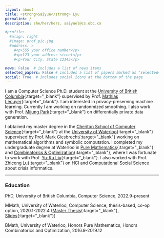 ```yaml
---
layout: about
title: <strong>Saiyue</strong> Lyu  
permalink: /
description: she/her/hers, saiyuel@cs.ubc.ca

#profile:
  #align: right
  #image: prof_pic.jpg
  #address: >
    #<p>555 your office number</p>
    #<p>123 your address street</p>
    #<p>Your City, State 12345</p>

news: False  # includes a list of news items
selected_papers: False # includes a list of papers marked as "selected={true}"
social: True  # includes social icons at the bottom of the page
---
```


I am a Computer Science Ph.D. student at the [University of British Columbia](https://www.cs.ubc.ca/){:target="\_blank"} supervised by Prof. [Mathias Lécuyer](http://mathias.lecuyer.me/){:target="\_blank"}. I am interested in privacy-preserving machine learning. Currently I am working on randonmized smoothing. I also work with Prof. [Mijung Park](https://www.cs.ubc.ca/~mijungp/){:target="\_blank"} on differentially private data generation.

I obtained my master degree in the [Cheriton School of Computer Science](https://www.cs.uwaterloo.ca){:target="\_blank"} at the [University of Waterloo](https://www.uwaterloo.ca){:target="\_blank"} supervised by Prof. [Mark Giesbrecht](https://cs.uwaterloo.ca/~mwg){:target="\_blank"} working on mathematical algorithms and symbolic computation. I completed my undergraduate degree at Waterloo in [Pure Mathematics](https://uwaterloo.ca/pure-mathematics/){:target="\_blank"} and [Combinatorics & Optimization](https://uwaterloo.ca/combinatorics-and-optimization/){:target="\_blank"}, where I was fortunate to work with Prof. [Yu-Ru Liu](https://uwaterloo.ca/scholar/yrliu){:target="\_blank"}. I also worked with Prof. [Zhicong Lu](http://www.cs.utoronto.ca/~luzhc/){:target="\_blank"} on HCI and Computational Social Science about crisis informatics.


- - -
### Education
<i class="fas fa-graduation-cap"></i> PhD, University of British Columbia, Computer Science, 2022.9-present

<i class="fas fa-graduation-cap"></i> MMath, University of Waterloo, Computer Science, thesis-based, co-op option, 2020.1-2022.4 ([Master Thesis](http://hdl.handle.net/10012/18243){:target="\_blank"}, [Slides](https://saiyuelyu.github.io/assets/pdf/SaiyueLyuThesisPre.pdf){:target="\_blank"})

<i class="fas fa-graduation-cap"></i> BMath, University of Waterloo, Honors Pure Mathematics, Honors Combinatorics and Optimization, 2016.9-2019.12
